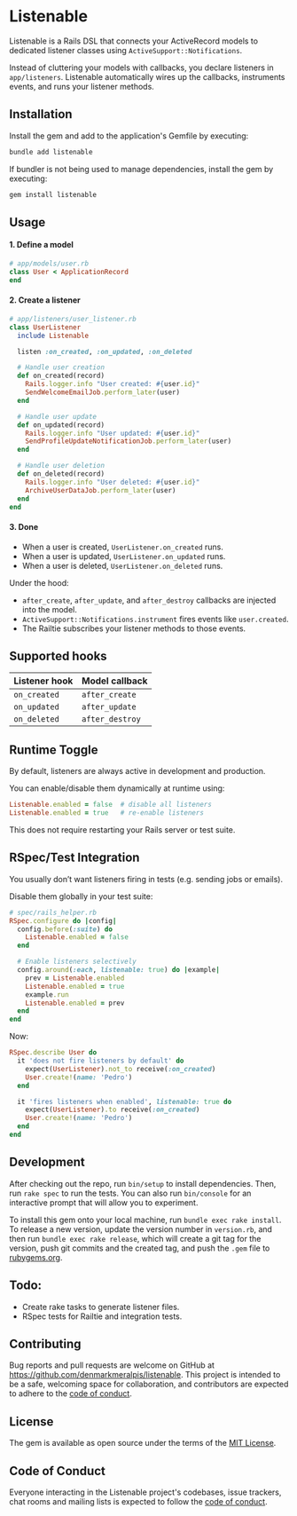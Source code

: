 # Listenable

Listenable is a Rails DSL that connects your ActiveRecord models to dedicated listener classes using `ActiveSupport::Notifications`.

Instead of cluttering your models with callbacks, you declare listeners in `app/listeners`. Listenable automatically wires up the callbacks, instruments events, and runs your listener methods.

## Installation

Install the gem and add to the application's Gemfile by executing:

```bash
bundle add listenable
```

If bundler is not being used to manage dependencies, install the gem by executing:

```bash
gem install listenable
```

## Usage

#### 1. Define a model
```ruby
# app/models/user.rb
class User < ApplicationRecord
end
```

#### 2. Create a listener
```ruby
# app/listeners/user_listener.rb
class UserListener
  include Listenable

  listen :on_created, :on_updated, :on_deleted

  # Handle user creation
  def on_created(record)
    Rails.logger.info "User created: #{user.id}"
    SendWelcomeEmailJob.perform_later(user)
  end

  # Handle user update
  def on_updated(record)
    Rails.logger.info "User updated: #{user.id}"
    SendProfileUpdateNotificationJob.perform_later(user)
  end

  # Handle user deletion
  def on_deleted(record)
    Rails.logger.info "User deleted: #{user.id}"
    ArchiveUserDataJob.perform_later(user)
  end
end
```

#### 3. Done
* When a user is created, `UserListener.on_created` runs.
* When a user is updated, `UserListener.on_updated` runs.
* When a user is deleted, `UserListener.on_deleted` runs.

Under the hood:
* `after_create`, `after_update`, and `after_destroy` callbacks are injected into the model.
* `ActiveSupport::Notifications.instrument` fires events like `user.created`.
* The Railtie subscribes your listener methods to those events.

## Supported hooks
| Listener hook         | Model callback        |
|-----------------------|-----------------------|
| `on_created`          | `after_create`       |
| `on_updated`          | `after_update`       |
| `on_deleted`          | `after_destroy`      |

## Runtime Toggle
By default, listeners are always active in development and production.

You can enable/disable them dynamically at runtime using:

```ruby
Listenable.enabled = false  # disable all listeners
Listenable.enabled = true   # re-enable listeners
```

This does not require restarting your Rails server or test suite.

## RSpec/Test Integration
You usually don’t want listeners firing in tests (e.g. sending jobs or emails).

Disable them globally in your test suite:

```ruby
# spec/rails_helper.rb
RSpec.configure do |config|
  config.before(:suite) do
    Listenable.enabled = false
  end

  # Enable listeners selectively
  config.around(:each, listenable: true) do |example|
    prev = Listenable.enabled
    Listenable.enabled = true
    example.run
    Listenable.enabled = prev
  end
end
```

Now:

```ruby
RSpec.describe User do
  it 'does not fire listeners by default' do
    expect(UserListener).not_to receive(:on_created)
    User.create!(name: 'Pedro')
  end

  it 'fires listeners when enabled', listenable: true do
    expect(UserListener).to receive(:on_created)
    User.create!(name: 'Pedro')
  end
end
```


## Development

After checking out the repo, run `bin/setup` to install dependencies. Then, run `rake spec` to run the tests. You can also run `bin/console` for an interactive prompt that will allow you to experiment.

To install this gem onto your local machine, run `bundle exec rake install`. To release a new version, update the version number in `version.rb`, and then run `bundle exec rake release`, which will create a git tag for the version, push git commits and the created tag, and push the `.gem` file to [rubygems.org](https://rubygems.org).

## Todo:
* Create rake tasks to generate listener files.
* RSpec tests for Railtie and integration tests.

## Contributing

Bug reports and pull requests are welcome on GitHub at https://github.com/denmarkmeralpis/listenable. This project is intended to be a safe, welcoming space for collaboration, and contributors are expected to adhere to the [code of conduct](https://github.com/denmarkmeralpis/listenable/blob/main/CODE_OF_CONDUCT.md).

## License

The gem is available as open source under the terms of the [MIT License](https://opensource.org/licenses/MIT).

## Code of Conduct

Everyone interacting in the Listenable project's codebases, issue trackers, chat rooms and mailing lists is expected to follow the [code of conduct](https://github.com/denmarkmeralpis/listenable/blob/main/CODE_OF_CONDUCT.md).
